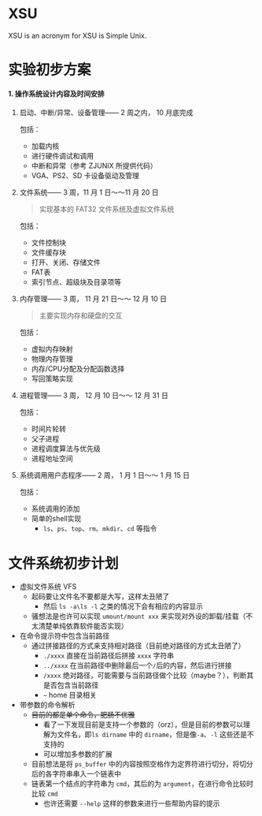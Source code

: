 # XSU
XSU is an acronym for XSU is Simple Unix.

# 实验初步方案

#### 1. 操作系统设计内容及时间安排

1. 启动、中断/异常、设备管理—— 2 周之内， 10 月底完成

   包括：

   - 加载内核
   - 进行硬件调试和调用
   - 中断和异常（参考 ZJUNIX 所提供代码）
   - VGA、PS2、SD 卡设备驱动及管理

2. 文件系统—— 3 周，11 月 1 日～～11 月 20 日

   >  实现基本的 FAT32 文件系统及虚拟文件系统

   包括：

   - 文件控制块
   - 文件缓存块
   - 打开、关闭、存储文件
   - FAT表
   - 索引节点、超级块及目录项等

3. 内存管理—— 3 周，  11 月 21 日～～ 12 月 10 日

   >  主要实现内存和硬盘的交互

   包括：

   - 虚拟内存映射
   - 物理内存管理
   - 内存/CPU分配及分配函数选择
   - 写回策略实现

4. 进程管理—— 3 周，  12 月 10 日～～ 12 月 31 日

   包括：

   - 时间片轮转
   - 父子进程
   - 进程调度算法与优先级
   - 进程地址空间

5. 系统调用用户态程序—— 2 周，  1 月 1 日～～ 1 月 15 日

   包括：

   - 系统调用的添加
   - 简单的shell实现
     - `ls`、`ps`、`top`、`rm`、`mkdir`、`cd` 等指令



# 文件系统初步计划

- 虚拟文件系统 VFS
  - 起码要让文件名不要都是大写，这样太丑陋了
    - 然后 `ls -a\ls -l` 之类的情况下会有相应的内容显示
  - 骚想法是也许可以实现 `umount/mount xxx` 来实现对外设的卸载/挂载（不太清楚单纯依靠软件能否实现）
- 在命令提示符中包含当前路径
  - 通过拼接路径的方式来支持相对路径（目前绝对路径的方式太丑陋了）
    - `./xxxx` 直接在当前路径后拼接 `xxxx` 字符串
    - `../xxxx` 在当前路径中删除最后一个`/`后的内容，然后进行拼接
    - `/xxxx` 绝对路径，可能需要与当前路径做个比较（maybe？），判断其是否包含当前路径
    - `~` home 目录相关
- 带参数的命令解析
  - ~~目前的都是单个命令，肥肠不优雅~~
    - 看了一下发现目前是支持一个参数的（orz），但是目前的参数可以理解为文件名，即`ls dirname` 中的 `dirname`，但是像`-a`、`-l` 这些还是不支持的
    - 可以增加多参数的扩展
  - 目前想法是将 `ps_buffer` 中的内容按照空格作为定界符进行切分，将切分后的各字符串串入一个链表中
  - 链表第一个结点的字符串为 `cmd`，其后的为 `argument`，在进行命令比较时比较 `cmd` 
    - 也许还需要 `--help` 这样的参数来进行一些帮助内容的提示